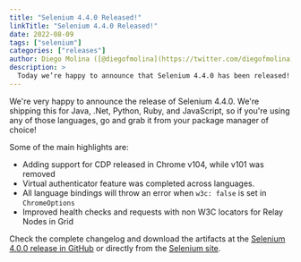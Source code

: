 ```yaml
---
title: "Selenium 4.4.0 Released!"
linkTitle: "Selenium 4.4.0 Released!"
date: 2022-08-09
tags: ["selenium"]
categories: ["releases"]
author: Diego Molina ([@diegofmolina](https://twitter.com/diegofmolina))
description: >
  Today we’re happy to announce that Selenium 4.4.0 has been released!
---
```


We're very happy to announce the release of Selenium 4.4.0. We're shipping 
this for Java, .Net, Python, Ruby, and JavaScript, so if you're using any 
of those languages, go and grab it from your package manager of choice!

Some of the main highlights are:

  * Adding support for CDP released in Chrome v104, while v101 was removed
  * Virtual authenticator feature was completed across languages.
  * All language bindings will throw an error when `w3c: false` is set in `ChromeOptions`
  * Improved health checks and requests with non W3C locators for Relay Nodes in Grid

Check the complete changelog and download the artifacts at the 
[Selenium 4.0.0 release in GitHub](https://github.com/SeleniumHQ/selenium/releases/tag/selenium-4.4.0)
or directly from the [Selenium site][download].

[download]: /downloads

